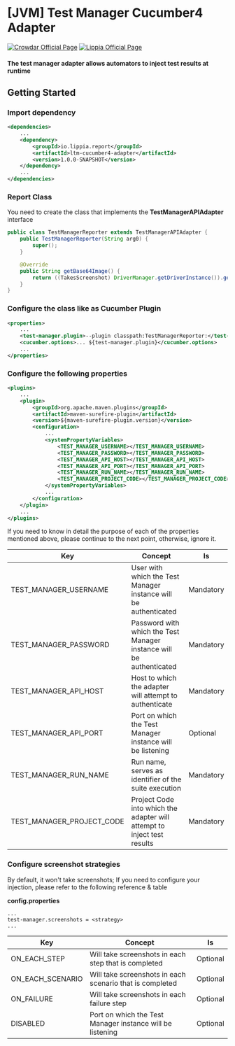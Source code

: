 # [JVM] Test Manager Cucumber4 Adapter
[![Crowdar Official Page](https://img.shields.io/badge/crowdar-official%20page-brightgreen)](https://crowdar.com.ar/)
[![Lippia Official Page](https://img.shields.io/badge/lippia-official%20page-brightgreen)](https://www.lippia.io/)

#### The test manager adapter allows automators to inject test results at runtime

## Getting Started

### Import dependency
```xml
<dependencies>
    ...
    <dependency>
        <groupId>io.lippia.report</groupId>
        <artifactId>ltm-cucumber4-adapter</artifactId>
        <version>1.0.0-SNAPSHOT</version>
    </dependency>
    ...
</dependencies>
```

### Report Class
You need to create the class that implements the **TestManagerAPIAdapter** interface
```java
public class TestManagerReporter extends TestManagerAPIAdapter {
    public TestManagerReporter(String arg0) {
        super();
    }

    @Override
    public String getBase64Image() {
        return ((TakesScreenshot) DriverManager.getDriverInstance()).getScreenshotAs(OutputType.BASE64);
    }
}
```

### Configure the class like as Cucumber Plugin
```xml
<properties>
    ...
    <test-manager.plugin>--plugin classpath:TestManagerReporter:</test-manager.plugin>
    <cucumber.options>... ${test-manager.plugin}</cucumber.options>
    ...
</properties>
```

### Configure the following properties 
```xml
<plugins>
    ...
    <plugin>
        <groupId>org.apache.maven.plugins</groupId>
        <artifactId>maven-surefire-plugin</artifactId>
        <version>${maven-surefire-plugin.version}</version>
        <configuration>
            ...
            <systemPropertyVariables>
                <TEST_MANAGER_USERNAME></TEST_MANAGER_USERNAME>
                <TEST_MANAGER_PASSWORD></TEST_MANAGER_PASSWORD>
                <TEST_MANAGER_API_HOST></TEST_MANAGER_API_HOST>
                <TEST_MANAGER_API_PORT></TEST_MANAGER_API_PORT>
                <TEST_MANAGER_RUN_NAME></TEST_MANAGER_RUN_NAME>
                <TEST_MANAGER_PROJECT_CODE></TEST_MANAGER_PROJECT_CODE>
            </systemPropertyVariables>
            ...
        </configuration>
    </plugin>
    ...
</plugins>
```
If you need to know in detail the purpose of each of the properties mentioned above, please continue to the next point, otherwise, ignore it.

| Key                        | Concept                                                                 | Is         |
|----------------------------|-------------------------------------------------------------------------|------------|
| TEST_MANAGER_USERNAME      | User with which the Test Manager instance will be authenticated         | Mandatory  |
| TEST_MANAGER_PASSWORD      | Password with which the Test Manager instance will be authenticated     | Mandatory  |
| TEST_MANAGER_API_HOST      | Host to which the adapter will attempt to authenticate                  | Mandatory  |
| TEST_MANAGER_API_PORT      | Port on which the Test Manager instance will be listening               | Optional   |
| TEST_MANAGER_RUN_NAME      | Run name, serves as identifier of the suite execution                   | Mandatory  |
| TEST_MANAGER_PROJECT_CODE  | Project Code into which the adapter will attempt to inject test results | Mandatory  |

### Configure screenshot strategies
By default, it won't take screenshots; If you need to configure your injection, please refer to the following reference & table

**config.properties**
```properties
...
test-manager.screenshots = <strategy>
...
```

| Key              | Concept                                                   | Is        |
|------------------|-----------------------------------------------------------|-----------|
| ON_EACH_STEP     | Will take screenshots in each step that is completed      | Optional  |
| ON_EACH_SCENARIO | Will take screenshots in each scenario that is completed  | Optional  |
| ON_FAILURE       | Will take screenshots in each failure step                | Optional  |
| DISABLED         | Port on which the Test Manager instance will be listening | Optional  |